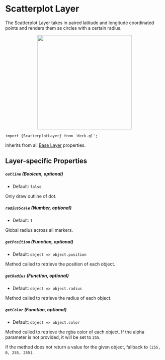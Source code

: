 # Scatterplot Layer

The Scatterplot Layer takes in paired latitude and longitude coordinated
points and renders them as circles with a certain radius.

<div align="center">
  <img height="300" src="/demo/src/static/images/demo-thumb-scatterplot.jpg" />
</div>

    import {ScatterplotLayer} from 'deck.gl';

Inherits from all [Base Layer](/docs/layers/base-layer.md) properties.

## Layer-specific Properties

##### `outline` (Boolean, optional)

- Default: `false`

Only draw outline of dot.

##### `radiusScale` (Number, optional)

- Default: `1`

Global radius across all markers.

##### `getPosition` (Function, optional)

- Default: `object => object.position`

Method called to retrieve the position of each object.

##### `getRadius` (Function, optional)

- Default: `object => object.radius`

Method called to retrieve the radius of each object.

##### `getColor` (Function, optional)

- Default: `object => object.color`

Method called to retrieve the rgba color of each object. If the alpha parameter
is not provided, it will be set to `255`.

If the method does not return a value for the given object, fallback to
`[255, 0, 255, 255]`.
